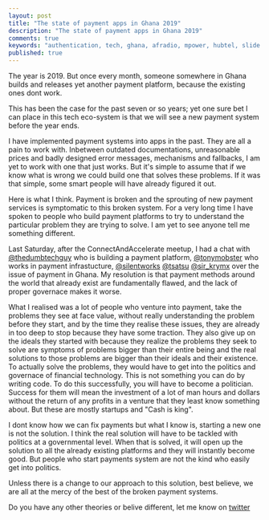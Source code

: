 ```yaml
---
layout: post
title: "The state of payment apps in Ghana 2019"
description: "The state of payment apps in Ghana 2019"
comments: true
keywords: "authentication, tech, ghana, afradio, mpower, hubtel, slide pay,"
published: true
---
```



The year is 2019. But once every month, someone somewhere in Ghana builds and releases yet another payment platform, because the existing ones dont work.

This has been the case for the past seven or so years; yet one sure bet I can place in this tech eco-system is that we will see a new payment system before the year ends. 

I have implemented payment systems into apps in the past. They are all a pain to work with. Inbetween outdated documentations, unreasonable prices and badly designed error messages, mechanisms and fallbacks, I am yet to work with one that just works. But it's simple to assume that if we know what is wrong we could build one that solves these problems. If it was that simple, some smart people will have already figured it out. 

Here is what I think. Payment is broken and the sprouting of new payment services is symptomatic to this broken system. For a very long time I have spoken to people who build payment platforms to try to understand the particular problem they are trying to solve. I am yet to see anyone tell me something different. 

Last Saturday, after the ConnectAndAccelerate meetup, I had a chat with [@thedumbtechguy](https://twitter.com/TheDumbTechGuy?s=17) who is building a payment platform, [@tonymobster](https://twitter.com/tony_mobster) who works in payment infrastucture, [@silentworks](https://twitter.com/silentworks) [@tsatsu](https://twitter.com/tsa_tsu?s=17) [@sir_krymx](https://twitter.com/sir_krymx) over the issue of payment in Ghana. My resolution is that payment methods around the world that already exist are fundamentally flawed, and the lack of proper governace makes it worse. 

What I realised was a lot of people who venture into payment, take the problems they see at face value, without really understanding the problem before they start, and by the time they realise these issues, they are already in too deep to stop because they have some traction. They also give up on the ideals they started with because they realize the problems they seek to solve are symptoms of problems bigger than their entire being and the real solutions to those problems are bigger than their ideals and their existence. To actually solve the problems, they would have to get into the politics and governace of financial technology. This is not something you can do by writing code. To do this successfully, you will have to become a politician. Success for them will mean the investment of a lot of man hours and dollars without the return of any profits in a venture that they least know something about. But these are mostly startups and "Cash is king".

I dont know how we can fix payments but what I know is, starting a new one is not the solution. I think the real solution will have to be tackled with politics at a governmental level. When that is solved, it will open up the solution to all the already existing platforms and they will instantly become good. But people who start payments system are not the kind who easily get into politics. 

Unless there is a change to our approach to this solution, best believe, we are all at the mercy of the best of the broken payment systems. 

Do you have any other theories or belive different, let me know on [twitter](https://twitter.com/KiddBubu)

